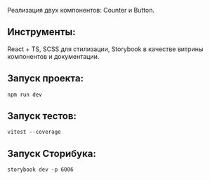 Реализация двух компонентов: Counter и Button.

## Инструменты:
React + TS, SCSS для стилизации, Storybook в качестве витрины компонентов и документации.

## Запуск проекта:
`npm run dev`

## Запуск тестов:
`vitest --coverage`

## Запуск Сторибука:
`storybook dev -p 6006`
